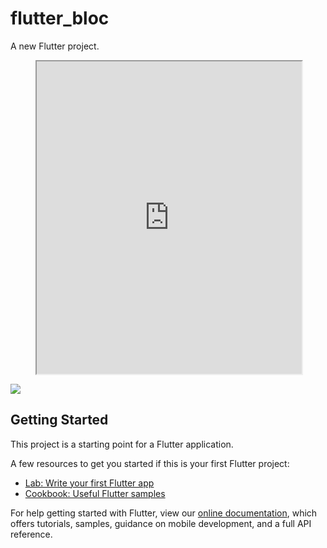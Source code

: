 # flutter_bloc

A new Flutter project.

<figure><iframe width="100%" height="500px" src="http://flutter.id/web/membuat-tasbih-digital-dengan-flutter-bloc/#/"></iframe></figure>

<img src="http://flutter.id/wp-content/uploads/2019/09/tasbihdigital.gif">

## Getting Started

This project is a starting point for a Flutter application.

A few resources to get you started if this is your first Flutter project:

- [Lab: Write your first Flutter app](https://flutter.dev/docs/get-started/codelab)
- [Cookbook: Useful Flutter samples](https://flutter.dev/docs/cookbook)

For help getting started with Flutter, view our
[online documentation](https://flutter.dev/docs), which offers tutorials,
samples, guidance on mobile development, and a full API reference.
